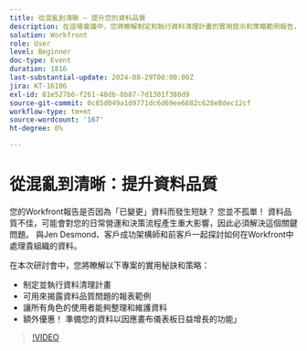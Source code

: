 ```yaml
---
title: 從混亂到清晰 — 提升您的資料品質
description: 在這場會議中，您將瞭解制定和執行資料清理計畫的實用提示和策略範例報告，可用來發現資料品質問題增強所有角色的使用者整理和維護資料的能力額外優點！ 準備資料以因應Canvas儀表板日益增長的功能
solution: Workfront
role: User
level: Beginner
doc-type: Event
duration: 1816
last-substantial-update: 2024-08-29T00:00:00Z
jira: KT-16106
exl-id: 81e527b6-f261-48db-8b87-7d1301f380d9
source-git-commit: 0c85d049a1d9771dc6d69ee6682c628e8dec12cf
workflow-type: tm+mt
source-wordcount: '167'
ht-degree: 0%

---
```


# 從混亂到清晰：提升資料品質

您的Workfront報告是否因為「已變更」資料而發生短缺？ 您並不孤單！ 資料品質不佳，可能會對您的日常營運和決策流程產生重大影響，因此必須解決這個關鍵問題。 與Jen Desmond、客戶成功架構師和前客戶一起探討如何在Workfront中處理貴組織的資料。

在本次研討會中，您將瞭解以下專案的實用秘訣和策略：

* 制定並執行資料清理計畫
* 可用來揭露資料品質問題的報表範例
* 讓所有角色的使用者能夠整理和維護資料
* 額外優惠！ 準備您的資料以因應畫布儀表板日益增長的功能」

>[!VIDEO](https://video.tv.adobe.com/v/3433221/?learn=on)
